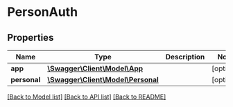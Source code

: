# PersonAuth

## Properties
Name | Type | Description | Notes
------------ | ------------- | ------------- | -------------
**app** | [**\Swagger\Client\Model\App**](App.md) |  | [optional] 
**personal** | [**\Swagger\Client\Model\Personal**](Personal.md) |  | [optional] 

[[Back to Model list]](../README.md#documentation-for-models) [[Back to API list]](../README.md#documentation-for-api-endpoints) [[Back to README]](../README.md)


